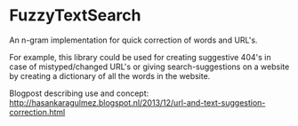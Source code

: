 FuzzyTextSearch
===============

An n-gram implementation for quick correction of words and URL's.

For example, this library could be used for creating suggestive 404's in case of mistyped/changed URL's or giving search-suggestions on a website by
creating a dictionary of all the words in the website.

Blogpost describing use and concept: http://hasankaragulmez.blogspot.nl/2013/12/url-and-text-suggestion-correction.html